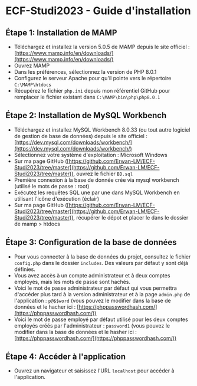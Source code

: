 # ECF-Studi2023 - Guide d'installation

## Étape 1: Installation de MAMP

- Téléchargez et installez la version 5.0.5 de MAMP depuis le site officiel : [https://www.mamp.info/en/downloads/](https://www.mamp.info/en/downloads/)
- Ouvrez MAMP
- Dans les préférences, sélectionnez la version de PHP 8.0.1
- Configurez le serveur Apache pour qu'il pointe vers le répertoire `C:\MAMP\htdocs`
- Récupérez le fichier `php.ini` depuis mon référentiel GitHub pour remplacer le fichier existant dans `C:\MAMP\bin\php\php8.0.1`

## Étape 2: Installation de MySQL Workbench

- Téléchargez et installez MySQL Workbench 8.0.33 (ou tout autre logiciel de gestion de base de données) depuis le site officiel : [https://dev.mysql.com/downloads/workbench/](https://dev.mysql.com/downloads/workbench/)
- Sélectionnez votre système d'exploitation : Microsoft Windows
- Sur ma page GitHub ([https://github.com/Erwan-LM/ECF-Studi2023/tree/master](https://github.com/Erwan-LM/ECF-Studi2023/tree/master)), ouvrez le fichier `BD.sql`
- Première connexion à la base de donnée crée via mysql workbench (utilisé le mots de passe : root)
- Exécutez les requêtes SQL une par une dans MySQL Workbench en utilisant l'icône d'exécution (éclair)
- Sur ma page GitHub ([https://github.com/Erwan-LM/ECF-Studi2023/tree/master](https://github.com/Erwan-LM/ECF-Studi2023/tree/master)), récupérer le dépot et placer le dans le dossier de mamp > htdocs

## Étape 3: Configuration de la base de données

- Pour vous connecter à la base de données du projet, consultez le fichier `config.php` dans le dossier `includes`. Des valeurs par défaut y sont déjà définies.
- Vous avez accès à un compte administrateur et à deux comptes employés, mais les mots de passe sont hachés.
- Voici le mot de passe administrateur par défaut qui vous permettra d'accéder plus tard à la version administrateur et à la page `admin.php` de l'application : `p@$$word` (vous pouvez le modifier dans la base de données et le hacher ici : [https://phppasswordhash.com/](https://phppasswordhash.com/))
- Voici le mot de passe employé par défaut utilisé pour les deux comptes employés créés par l'administrateur : `password1` (vous pouvez le modifier dans la base de données et le hasher ici : [https://phppasswordhash.com/](https://phppasswordhash.com/))

## Étape 4: Accéder à l'application

- Ouvrez un navigateur et saisissez l'URL `localhost` pour accéder à l'application.

 
